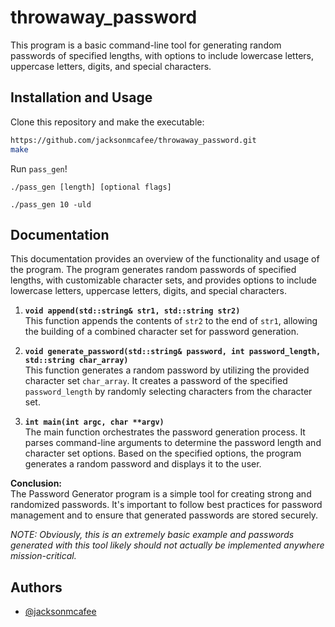 
# throwaway_password

This program is a basic command-line tool for generating random passwords of specified lengths, with options to include lowercase letters, uppercase letters, digits, and special characters.
## Installation and Usage

Clone this repository and make the executable:

```bash
https://github.com/jacksonmcafee/throwaway_password.git
make
```

Run `pass_gen`!

`./pass_gen [length] [optional flags]`

`./pass_gen 10 -uld` 
## Documentation


This documentation provides an overview of the functionality and usage of the program. The program generates random passwords of specified lengths, with customizable character sets, and provides options to include lowercase letters, uppercase letters, digits, and special characters.

1. **`void append(std::string& str1, std::string str2)`**  
   This function appends the contents of `str2` to the end of `str1`, allowing the building of a combined character set for password generation.

2. **`void generate_password(std::string& password, int password_length, std::string char_array)`**  
   This function generates a random password by utilizing the provided character set `char_array`. It creates a password of the specified `password_length` by randomly selecting characters from the character set.

3. **`int main(int argc, char **argv)`**  
   The main function orchestrates the password generation process. It parses command-line arguments to determine the password length and character set options. Based on the specified options, the program generates a random password and displays it to the user.

**Conclusion:**  
The Password Generator program is a simple tool for creating strong and randomized passwords. It's important to follow best practices for password management and to ensure that generated passwords are stored securely. 

*NOTE: Obviously, this is an extremely basic example and passwords generated with this tool likely should not actually be implemented anywhere mission-critical.*
## Authors

- [@jacksonmcafee](https://www.github.com/jacksonmcafee)

